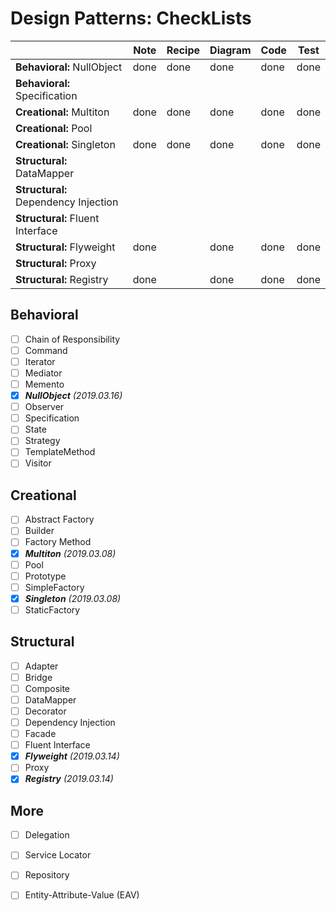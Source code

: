 # Design Patterns: CheckLists

| | Note | Recipe | Diagram | Code | Test
--- | --- | --- | --- | --- | --- |
**Behavioral:** NullObject | done | done | done | done | done
**Behavioral:** Specification |  |  |  |  | 
**Creational:** Multiton | done | done | done | done | done
**Creational:** Pool |  |  |  |  | 
**Creational:** Singleton | done | done | done | done | done
**Structural:** DataMapper |  |  |  |  | 
**Structural:** Dependency Injection |  |  |  |  | 
**Structural:** Fluent Interface |  |  |  |  | 
**Structural:** Flyweight  | done |  | done | done | done
**Structural:** Proxy |  |  |  |  | 
**Structural:** Registry | done |  | done | done | done

## Behavioral
- [ ] Chain of Responsibility
- [ ] Command
- [ ] Iterator
- [ ] Mediator
- [ ] Memento
- [x] **_NullObject_** _(2019.03.16)_
- [ ] Observer
- [ ] Specification
- [ ] State
- [ ] Strategy
- [ ] TemplateMethod
- [ ] Visitor

## Creational
- [ ] Abstract Factory
- [ ] Builder
- [ ] Factory Method
- [x] **_Multiton_** _(2019.03.08)_
- [ ] Pool
- [ ] Prototype
- [ ] SimpleFactory
- [x] **_Singleton_** _(2019.03.08)_
- [ ] StaticFactory

## Structural
- [ ] Adapter
- [ ] Bridge
- [ ] Composite
- [ ] DataMapper
- [ ] Decorator
- [ ] Dependency Injection
- [ ] Facade
- [ ] Fluent Interface
- [x] **_Flyweight_** _(2019.03.14)_
- [ ] Proxy
- [x] **_Registry_** _(2019.03.14)_

## More
- [ ] Delegation
- [ ] Service Locator
- [ ] Repository
- [ ] Entity-Attribute-Value (EAV)



